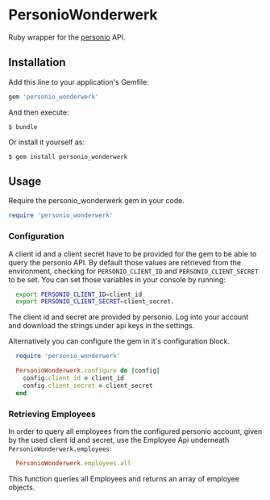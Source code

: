 # PersonioWonderwerk

Ruby wrapper for the [personio](https://www.personio.de/) API.

## Installation

Add this line to your application's Gemfile:

```ruby
gem 'personio_wonderwerk'
```

And then execute:

    $ bundle

Or install it yourself as:

    $ gem install personio_wonderwerk

## Usage

Require the personio_wonderwerk gem in your code.

```ruby
require 'personio_wonderwerk'
```

### Configuration

A client id and a client secret have to be provided for the gem to be able to
query the personio API. By default those values are retrieved from the
environment, checking for `PERSONIO_CLIENT_ID` and `PERSONIO_CLIENT_SECRET` to
be set. You can set those variables in your console by running:

```bash
  export PERSONIO_CLIENT_ID=client_id
  export PERSONIO_CLIENT_SECRET=client_secret.
```

The client id and secret are provided by personio. Log into your account
and download the strings under api keys in the settings.

Alternatively you can configure the gem in it's configuration block.

```ruby
  require 'personio_wonderwerk'

  PersonioWonderwerk.configure do |config|
    config.client_id = client_id
    config.client_secret = client_secret
  end
```

### Retrieving Employees

In order to query all employees from the configured personio account, given by
the used client id and secret, use the Employee Api underneath
`PersonioWonderwerk.employees`:

```ruby
  PersonioWonderwerk.employees.all
```

This function queries all Employees and returns an array of employee objects.
